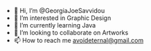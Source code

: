- 👋 Hi, I’m @GeorgiaJoeSavvidou
- 👀 I’m interested in Graphic Design
- 🌱 I’m currently learning Java
- 💞️ I’m looking to collaborate on Artworks
- 📫 How to reach me avoideternal@gmail.com

<!---
GeorgiaJoeSavvidou/GeorgiaJoeSavvidou is a ✨ special ✨ repository because its `README.md` (this file) appears on your GitHub profile.
You can click the Preview link to take a look at your changes.
--->

